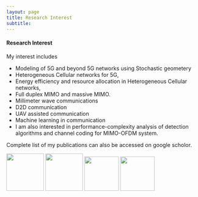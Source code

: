 ```yaml
---
layout: page
title: Research Interest
subtitle: 
---
```



#### Research Interest

My interest includes 
- Modeling of 5G and beyond 5G networks using Stochastic geometery
- Heterogeneous Cellular networks for 5G, 
- Energy efficiency and resource allocation in Heterogeneous Cellular networks, 
- Full duplex MIMO and massive MIMO. 
- Millimeter wave communications
- D2D communication
- UAV assisted communication
- Machine learning in communication
- I am also interested in performance-complexity analysis of detection algorithms and channel coding for MIMO-OFDM system.


Complete list of my publications can also be accessed on google scholor.


[<img src="../img/googlescholor.png" height="98px">](https://scholar.google.com/citations?user=gktHbTcAAAAJ&hl=en)
[<img src="../img/researchgate.png" height="98px">](https://www.researchgate.net/profile/Arif_Ullah_Khan3)
[<img src="../img/orcid.png" height="90px">](https://orcid.org/0000-0002-0555-6644)
[<img src="../img/linkedin.png" height="90px">](https://www.linkedin.com/in/arifullah012/)
